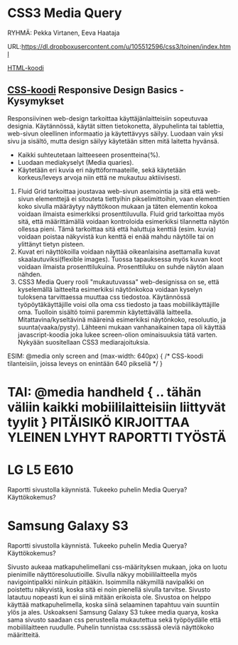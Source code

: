 CSS3 Media Query
================
RYHMÄ: Pekka Virtanen, Eeva Haataja

URL:https://dl.dropboxusercontent.com/u/105512596/css3/toinen/index.html

[HTML-koodi](/index.html)

[CSS-koodi](/tyyli.css)
Responsive Design Basics - Kysymykset
------------------------
Responsiivinen web-design tarkoittaa käyttäjänlaitteisiin sopeutuvaa designia. Käytännössä, käytät sitten tietokonetta, älypuhelinta tai tablettia, web-sivun oleellinen informaatio ja käytettävyys säilyy. Luodaan vain yksi sivu ja sisältö, mutta design säilyy käytetään sitten mitä laitetta hyvänsä.
* Kaikki suhteutetaan laitteeseen prosentteina(%).
* Luodaan mediakyselyt (Media quaries).
* Käytetään eri kuvia eri näyttöformaateille, sekä käytetään korkeus/leveys arvoja niin että ne mukautuu aktiivisesti.

1. Fluid Grid tarkoittaa joustavaa web-sivun asemointia ja sitä että web-sivun elementtejä ei sitouteta tiettyihin pikselimittoihin, vaan elementtien koko sivulla määräytyy näyttökoon mukaan ja täten elementin kokoa voidaan ilmaista esimerkiksi prosenttiluvulla. Fluid grid tarkoittaa myös sitä, että määrittämällä voidaan kontroloida esimerkiksi tilannetta näytön ollessa pieni. Tämä tarkoittaa sitä että haluttuja kenttiä (esim. kuvia) voidaan poistaa näkyvistä kun kenttä ei enää mahdu näytölle tai on ylittänyt tietyn pisteen.
2. Kuvat eri näyttökoilla voidaan näyttää oikeanlaisina asettamalla kuvat skaalautuviksi(flexible images). Tuossa tapauksessa myös kuvan koot voidaan ilmaista prosenttilukuina. Prosenttiluku on suhde näytön alaan nähden.
3. CSS3 Media Query rooli "mukautuvassa" web-designissa on se, että kyselemällä laitteelta esimerkiksi näytönkokoa voidaan kyselyn tuloksena tarvittaessa muuttaa css tiedostoa. Käytännössä työpöytäkäyttäjille voisi olla oma css tiedosto ja taas mobiilikäyttäjille oma. Tuolloin sisältö toimii paremmin käytettävällä laitteella. Mitattavina/kyseltävinä määreinä esimerkiksi näytönkoko, resoluutio, ja suunta(vaaka/pysty). Lähteeni mukaan vanhanaikainen tapa oli käyttää javascript-koodia joka lukee screen-olion ominaisuuksia tätä varten. Nykyään suositellaan CSS3 mediarajoituksia.

ESIM:
@media only screen and (max-width: 640px) {
/* CSS-koodi tilanteisiin, joissa leveys on enintään 640 pikseliä */
}

TAI:
@media handheld { .. tähän väliin kaikki mobiililaitteisiin liittyvät tyylit }
PITÄISIKÖ KIRJOITTAA YLEINEN LYHYT RAPORTTI TYÖSTÄ
==================================================


LG L5 E610
==========

Raportti sivustolla käynnistä.
Tukeeko puhelin Media Querya?
Käyttökokemus?

Samsung Galaxy S3
=================

Raportti sivustolla käynnistä.
Tukeeko puhelin Media Querya?
Käyttökokemus?

Sivusto aukeaa matkapuhelimellani css-määrityksen mukaan, joka on luotu pienimille näyttöresoluutioille. Sivulla näkyy mobiililaitteella myös navigointipalkki niinkuin pitääkin. Isoimmilla näkymillä navipalkki on poistettu näkyvistä, koska sitä ei noin pienellä sivulla tarvitse. Sivusto latautuu nopeasti kun ei siinä mitään erikoista ole. Sivustoa on helppo käyttää matkapuhelimella, koska siinä selaaminen tapahtuu vain suuntiin ylös ja ales. Uskoakseni Samsung Galaxy S3 tukee media quarya, koska sama sivusto saadaan css perusteella mukautettua sekä työpöydälle että mobiililaitteen ruudulle. Puhelin tunnistaa css:ssässä oleviä näyttökoko määritteitä.

